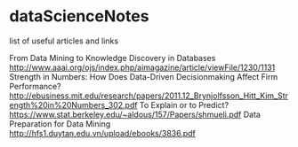# dataScienceNotes
list of useful articles and links

From Data Mining to Knowledge Discovery in Databases http://www.aaai.org/ojs/index.php/aimagazine/article/viewFile/1230/1131
Strength in Numbers: How Does Data-Driven Decisionmaking Affect Firm Performance? http://ebusiness.mit.edu/research/papers/2011.12_Brynjolfsson_Hitt_Kim_Strength%20in%20Numbers_302.pdf
To Explain or to Predict? https://www.stat.berkeley.edu/~aldous/157/Papers/shmueli.pdf
Data Preparation for Data Mining http://hfs1.duytan.edu.vn/upload/ebooks/3836.pdf
